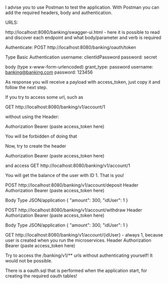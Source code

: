 I advise you  to use Postman to test the application. 
With Postman you can add the required headers, body and authentication.

URLS:

http://localhost:8080/banking/swagger-ui.html - here it is possible to read and discover each endpoint and what body/parameter and verb is required

Authenticate:
POST http://localhost:8080/banking/oauth/token

Type Basic Authentication
username: clientIdPassword
password: secret

body (type x-www-form-urlencoded)
grant_type: password
username: banking@banking.com
password: 123456

As response you will receive a payload with access_token, just copy it and follow the next step.

If you try to access some url, such as

GET http://localhost:8080/banking/v1/account/1

without using the Header:

Authorization Bearer (paste access_token here)

You will be forbidden of doing that

Now, try to create the header

Authorization Bearer (paste access_token here)

and access GET http://localhost:8080/banking/v1/account/1

You will get the balance of the user with ID 1. That is you!

POST http://localhost:8080/banking/v1/account/deposit
Header
Authorization Bearer (paste access_token here)

Body Type JSON/application
{
  "amount": 300,
  "idUser": 1
}


POST http://localhost:8080/banking/v1/account/withdraw
Header
Authorization Bearer (paste access_token here)

Body Type JSON/application
{
  "amount": 300,
  "idUser": 1
}

GET http://localhost:8080/banking/v1/account/{idUser} - always 1, because user is created when you run the microservices.
Header
Authorization Bearer (paste access_token here)


Try to access the /banking/v1/** urls without authenticating yourself! It would not be possible.

There is a oauth.sql that is performed when the application start, for creating the required oauth tables! 





